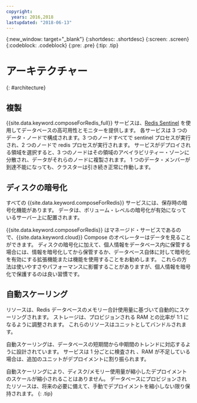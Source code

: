 ```yaml
---
copyright:
  years: 2016,2018
lastupdated: "2018-06-13"
---
```


{:new_window: target="_blank"}
{:shortdesc: .shortdesc}
{:screen: .screen}
{:codeblock: .codeblock}
{:pre: .pre}
{:tip: .tip}

# アーキテクチャー 
{: #architecture}

## 複製

{{site.data.keyword.composeForRedis_full}} サービスは、[Redis Sentinel](https://redis.io/topics/sentinel) を使用してデータベースの高可用性とモニターを提供します。 各サービスは 3 つのデータ・ノードで構成されます。3 つのノードすべてで sentinel プロセスが実行され、2 つのノードで redis プロセスが実行されます。 サービスがデプロイされる領域を選択すると、3 つのノードはその領域のアベイラビリティー・ゾーンに分散され、データがそれらのノードに複製されます。 1 つのデータ・メンバーが到達不能になっても、クラスターは引き続き正常に作動します。

## ディスクの暗号化

すべての {{site.data.keyword.composeForRedis}} サービスには、保存時の暗号化機能があります。 データは、ボリューム・レベルの暗号化が有効になっているサーバー上に配置されます。 

{{site.data.keyword.composeForRedis}} はマネージド・サービスであるので、{{site.data.keyword.cloud}} Compose のオペレーターはデータを見ることができます。 ディスクの暗号化に加えて、個人情報をデータベース内に保管する場合には、情報を暗号化してから保管するか、データベース自体に対して暗号化を有効にする拡張機能または機能を使用することをお勧めします。 これらの方法は使いやすさやパフォーマンスに影響することがありますが、個人情報を暗号化で保護するのは良い習慣です。

## 自動スケーリング

リソースは、Redis データベースのメモリー合計使用量に基づいて自動的にスケーリングされます。 ストレージは、プロビジョンされる RAM との比率が 1:1 になるように調整されます。 これらのリソースはユニットとしてバンドルされます。

自動スケーリングは、データベースの短期間から中期間のトレンドに対応するように設計されています。 サービスは 1 分ごとに検査され 、RAM が不足している場合は、追加のユニットがデプロイメントに割り振られます。 

自動スケーリングにより、ディスク/メモリー使用量が縮小したデプロイメントのスケールが縮小されることはありません。 データベースにプロビジョンされたリソースは、将来の必要に備えて、手動でデプロイメントを縮小しない限り保持されます。
{: .tip}
